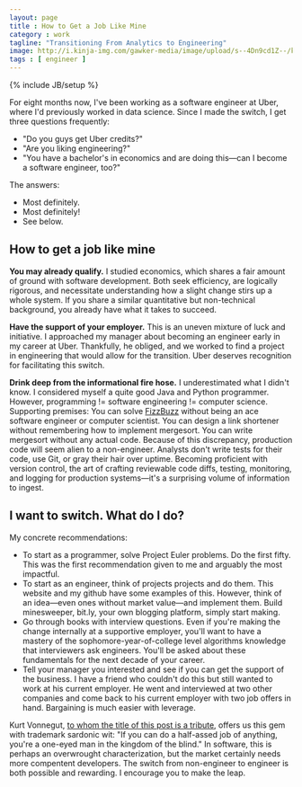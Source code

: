 ```yaml
---
layout: page
title : How to Get a Job Like Mine
category : work
tagline: "Transitioning From Analytics to Engineering"
image: http://i.kinja-img.com/gawker-media/image/upload/s--4Dn9cd1Z--/kyx2ggdsv6sobfcsltxy.png
tags : [ engineer ]
---
```


{% include JB/setup %}

For eight months now, I've been working as a software engineer at Uber, where I'd previously worked in data science. 
Since I made the switch, I get three questions frequently:

- "Do you guys get Uber credits?"
- "Are you liking engineering?"
- "You have a bachelor's in economics and are doing this&#8212;can I become a software engineer, too?"

The answers:

- Most definitely.
- Most definitely!
- See below.

## How to get a job like mine

**You may already qualify.** I studied economics, which shares a fair amount of ground with software development. Both seek efficiency, are logically rigorous, 
and necessitate understanding how a slight change stirs up a whole system. If you share a similar quantitative but non-technical background, you already have what it takes to succeed.

**Have the support of your employer.** This is an uneven mixture of luck and initiative. I approached my manager about becoming an engineer early in my career at Uber. 
Thankfully, he obliged, and we worked to find a project in engineering that would allow for the transition. Uber deserves recognition for facilitating this switch.

**Drink deep from the informational fire hose.** I underestimated what I didn't know.
I considered myself a quite good Java and Python programmer. However, programming != software engineering != computer science. 
Supporting premises: You can solve [FizzBuzz](http://c2.com/cgi/wiki?FizzBuzzTest) without being an ace software engineer or computer scientist.
You can design a link shortener without remembering how to implement mergesort. You can write mergesort without any actual code. Because of this discrepancy, 
production code will seem alien to a non-engineer. Analysts don't write tests for their code, use Git, or gray their hair over uptime.
Becoming proficient with version control, the art of crafting reviewable code diffs, testing, monitoring, and logging for production systems&#8212;it's a surprising volume of information to ingest.

## I want to switch. What do I do?

My concrete recommendations:

- To start as a programmer, solve Project Euler problems. Do the first fifty. This was the first recommendation given to me and arguably the most impactful.
- To start as an engineer, think of projects projects and do them. This website and my github have some examples of this. However, think of an idea&#8212;even ones without market value&#8212;and implement them. Build minesweeper, bit.ly, your own blogging platform, simply start making.
- Go through books with interview questions. Even if you're making the change internally at a supportive employer, you'll want to have a mastery of the sophomore-year-of-college level algorithms knowledge
that interviewers ask engineers. You'll be asked about these fundamentals for the next decade of your career.
- Tell your manager you interested and see if you can get the support of the business. I have a friend who couldn't do this but still wanted to work at his current employer.
He went and interviewed at two other companies and come back to his current employer with two job offers in hand. Bargaining is much easier with leverage.

Kurt Vonnegut, [to whom the title of this post is a tribute](http://mentalfloss.com/article/25401/kurt-vonnegut-how-get-job-mine-video), 
offers us this gem with trademark sardonic wit: "If you can do a half-assed job of anything, you're a one-eyed man in the kingdom of the blind."
In software, this is perhaps an overwrought characterization, but the market certainly needs more compentent developers. 
The switch from non-engineer to engineer is both possible and rewarding. I encourage you to make the leap.
